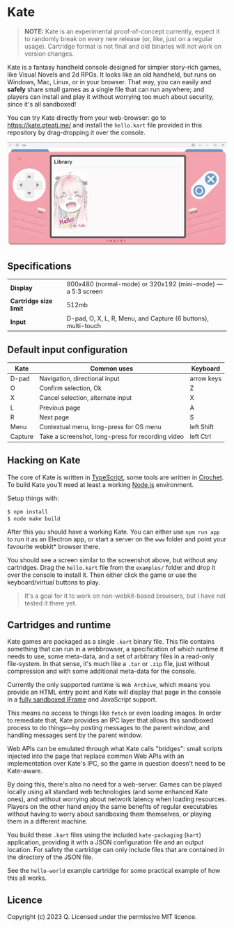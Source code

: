 # Kate

> **NOTE:** Kate is an experimental proof-of-concept currently, expect it to randomly break on every new release (or, like, just on a regular usage). Cartridge format is not final and old binaries will not work on version changes.

Kate is a fantasy handheld console designed for simpler story-rich games, like Visual Novels and 2d RPGs. It looks like an old handheld, but runs on Windows, Mac, Linux, or in your browser. That way, you can easily and **safely** share small games as a single file that can run anywhere; and players can install and play it without worrying too much about security, since it's all sandboxed!

You can try Kate directly from your web-browser: go to https://kate.qteati.me/ and install the `hello.kart` file provided in this repository by drag-dropping it over the console.


![](./docs/kate-demo.webp)


## Specifications

  | | |
  | - | - |
  | **Display** | 800x480 (normal-mode) or 320x192 (mini-mode) — a 5:3 screen |
  | **Cartridge size limit** | 512mb |
  | **Input** | D-pad, O, X, L, R, Menu, and Capture (6 buttons), multi-touch |


## Default input configuration

  | **Kate** | **Common uses** | **Keyboard** |
  | -------- | --------------- | ------------ |
  | D-pad | Navigation, directional input | arrow keys |
  | O    | Confirm selection, Ok | Z |
  | X    | Cancel selection, alternate input | X |
  | L    | Previous page | A |
  | R    | Next page | S |
  | Menu | Contextual menu, long-press for OS menu | left Shift |
  | Capture | Take a screenshot, long-press for recording video | left Ctrl |


## Hacking on Kate

The core of Kate is written in [TypeScript](https://www.typescriptlang.org/), some tools are written in [Crochet](https://crochet.qteati.me/). To build Kate you'll need at least a working [Node.js](https://nodejs.org/en/) environment.

Setup things with:

```shell
$ npm install
$ node make build
```

After this you should have a working Kate. You can either use `npm run app` to run it as an Electron app, or start a server on the `www` folder and point your favourite webkit* browser there.

You should see a screen similar to the screenshot above, but without any cartridges. Drag the `hello.kart` file from the `examples/` folder and drop it over the console to install it. Then either click the game or use the keyboard/virtual buttons to play.

> It's a goal for it to work on non-webkit-based browsers, but I have not tested it there yet.


## Cartridges and runtime

Kate games are packaged as a single `.kart` binary file. This file contains something that can run in a webbrowser, a specification of which runtime it needs to use, some meta-data, and a set of arbitrary files in a read-only file-system. In that sense, it's much like a `.tar` or `.zip` file, just without compression and with some additional meta-data for the console.

Currently the only supported runtime is `Web Archive`, which means you provide an HTML entry point and Kate will display that page in the console in a [fully sandboxed IFrame](https://developer.mozilla.org/en-US/docs/Web/HTML/Element/iframe#attr-sandbox) and JavaScript support.

This means no access to things like `fetch` or even loading images. In order to remediate that, Kate provides an IPC layer that allows this sandboxed process to do things—by posting messages to the parent window, and handling messages sent by the parent window.

Web APIs can be emulated through what Kate calls "bridges": small scripts injected into the page that replace common Web APIs with an implementation over Kate's IPC, so the game in question doesn't need to be Kate-aware.

By doing this, there's also no need for a web-server. Games can be played locally using all standard web technologies (and some enhanced Kate ones), and without worrying about network latency when loading resources. Players on the other hand enjoy the same benefits of regular executables without having to worry about sandboxing them themselves, or playing them in a different machine.

You build these `.kart` files using the included `kate-packaging` (`kart`) application, providing it with a JSON configuration file and an output location. For safety the cartridge can only include files that are contained in the directory of the JSON file.

See the `hello-world` example cartridge for some practical example of how this all works.


## Licence

Copyright (c) 2023 Q.
Licensed under the permissive MIT licence.

